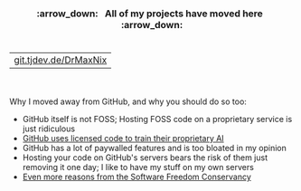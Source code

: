 <h3 align="center">:arrow_down: &nbsp; All of my projects have moved here &nbsp; :arrow_down:</h3>
<h1><table align="center"><tr><td><a href="https://git.tjdev.de/DrMaxNix">git.tjdev.de/DrMaxNix</a></td></tr></table></h1>
<br />

Why I moved away from GitHub, and why you should do so too:
- GitHub itself is not FOSS; Hosting FOSS code on a proprietary service is just ridiculous
- [GitHub uses licensed code to train their proprietary AI](https://githubcopilotlitigation.com)
- GitHub has a lot of paywalled features and is too bloated in my opinion
- Hosting your code on GitHub's servers bears the risk of them just removing it one day; I like to have my stuff on my own servers
- [Even more reasons from the Software Freedom Conservancy](https://sfconservancy.org/GiveUpGitHub)
